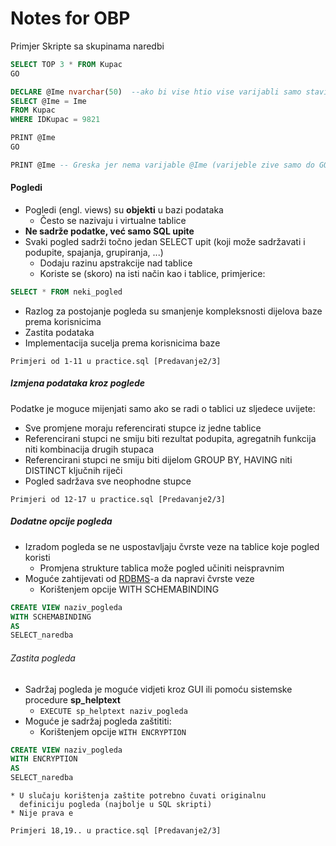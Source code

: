 # Notes for OBP

Primjer Skripte sa skupinama naredbi
```sql
SELECT TOP 3 * FROM Kupac
GO

DECLARE @Ime nvarchar(50)  --ako bi vise htio vise varijabli samo stavi , i 
SELECT @Ime = Ime
FROM Kupac
WHERE IDKupac = 9821

PRINT @Ime
GO

PRINT @Ime -- Greska jer nema varijable @Ime (varijeble zive samo do GO)
```

#### Pogledi

* Pogledi (engl. views) su **objekti** u bazi podataka
	* Često se nazivaju i virtualne tablice
* **Ne sadrže podatke, već samo SQL upite**
* Svaki pogled sadrži točno jedan SELECT upit (koji može sadržavati i podupite, spajanja, grupiranja, ...)
	* Dodaju razinu apstrakcije nad tablice
	* Koriste se (skoro) na isti način kao i tablice, primjerice:
```sql
SELECT * FROM neki_pogled
```
* Razlog za postojanje pogleda su smanjenje kompleksnosti dijelova baze prema korisnicima
* Zastita podataka
* Implementacija sucelja prema korisnicima baze

```
Primjeri od 1-11 u practice.sql [Predavanje2/3] 
``` 


##### Izmjena podataka kroz poglede

Podatke je moguce mijenjati samo ako se radi o tablici uz sljedece uvijete:
* Sve promjene moraju referencirati stupce iz jedne tablice
* Referencirani stupci ne smiju biti rezultat podupita, agregatnih funkcija niti kombinacija drugih stupaca
* Referencirani stupci ne smiju biti dijelom GROUP BY, HAVING niti DISTINCT ključnih riječi
* Pogled sadržava sve neophodne stupce
```
Primjeri od 12-17 u practice.sql [Predavanje2/3]  
```

##### Dodatne opcije pogleda

* Izradom pogleda se ne uspostavljaju čvrste veze na tablice koje pogled koristi
	* Promjena strukture tablica može pogled učiniti neispravnim
* Moguće zahtijevati od [RDBMS](https://en.wikipedia.org/wiki/Relational_database_management_system)-a da napravi čvrste veze 
	* Korištenjem opcije WITH SCHEMABINDING
```sql
CREATE VIEW naziv_pogleda
WITH SCHEMABINDING
AS
SELECT_naredba
```

###### Zastita pogleda
* Sadržaj pogleda je moguće vidjeti kroz GUI ili pomoću sistemske procedure **sp_helptext**
	* `EXECUTE sp_helptext naziv_pogleda`
* Moguće je sadržaj pogleda zaštititi:
	* Korištenjem opcije `WITH ENCRYPTION`
```sql
CREATE VIEW naziv_pogleda
WITH ENCRYPTION
AS
SELECT_naredba
```
	* U slučaju korištenja zaštite potrebno čuvati originalnu 
	  definiciju pogleda (najbolje u SQL skripti)
	* Nije prava e

```
Primjeri 18,19.. u practice.sql [Predavanje2/3]  
```
